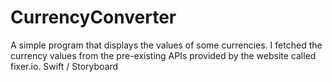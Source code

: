 # CurrencyConverter
A simple program that displays the values of some currencies. I fetched the currency values from the pre-existing APIs provided by the website called fixer.io. 
Swift / Storyboard
